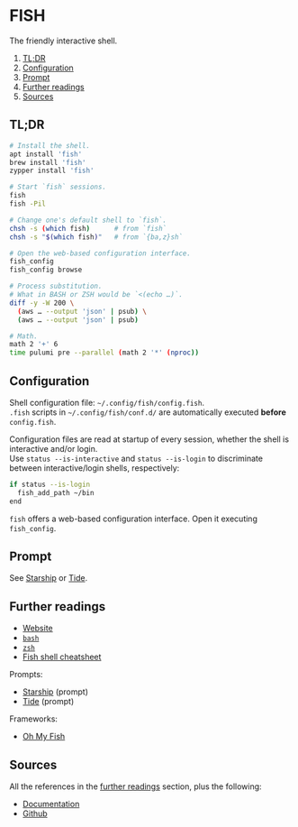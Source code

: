 # FISH

The friendly interactive shell.

1. [TL;DR](#tldr)
1. [Configuration](#configuration)
1. [Prompt](#prompt)
1. [Further readings](#further-readings)
1. [Sources](#sources)

## TL;DR

```sh
# Install the shell.
apt install 'fish'
brew install 'fish'
zypper install 'fish'

# Start `fish` sessions.
fish
fish -Pil

# Change one's default shell to `fish`.
chsh -s (which fish)      # from `fish`
chsh -s "$(which fish)"   # from `{ba,z}sh`

# Open the web-based configuration interface.
fish_config
fish_config browse

# Process substitution.
# What in BASH or ZSH would be `<(echo …)`.
diff -y -W 200 \
  (aws … --output 'json' | psub) \
  (aws … --output 'json' | psub)

# Math.
math 2 '+' 6
time pulumi pre --parallel (math 2 '*' (nproc))
```

## Configuration

Shell configuration file: `~/.config/fish/config.fish`.<br/>
`.fish` scripts in `~/.config/fish/conf.d/` are automatically executed **before** `config.fish`.

Configuration files are read at startup of every session, whether the shell is interactive and/or login.<br/>
Use `status --is-interactive` and `status --is-login` to discriminate between interactive/login shells, respectively:

```sh
if status --is-login
  fish_add_path ~/bin
end
```

`fish` offers a web-based configuration interface. Open it executing `fish_config`.

## Prompt

See [Starship] or [Tide].

## Further readings

- [Website]
- [`bash`][bash]
- [`zsh`][zsh]
- [Fish shell cheatsheet]

Prompts:

- [Starship] (prompt)
- [Tide] (prompt)

Frameworks:

- [Oh My Fish][oh-my-fish]

## Sources

All the references in the [further readings] section, plus the following:

- [Documentation]
- [Github]

<!--
  References
  -->

<!-- In-article sections -->
[further readings]: #further-readings

<!-- Knowledge base -->
[bash]: bash.md
[oh-my-fish]: https://github.com/oh-my-fish/oh-my-fish
[starship]: starship.md
[zsh]: zsh.md

<!-- Files -->
<!-- Upstream -->
[documentation]: https://fishshell.com/docs/current/
[github]: https://github.com/fish-shell/fish-shell
[website]: https://fishshell.com/

<!-- Others -->
[fish shell cheatsheet]: https://devhints.io/fish-shell
[tide]: https://github.com/IlanCosman/tide
